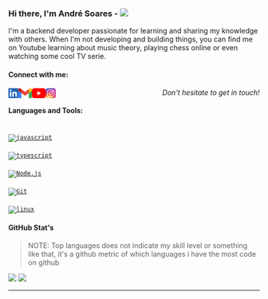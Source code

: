 ### Hi there, I'm André Soares - <img src="https://github.com/blackcater/blackcater/raw/master/images/Hi.gif" height="32" />

I'm a backend developer passionate for learning and sharing my knowledge with others. When I'm not developing and building things, you can find me on Youtube learning about music theory, playing chess online or even watching some cool TV serie.

#### Connect with me:

[<img align="left" alt="Derik | LinkedIn" height="20px" src="./socialmedia/linkedin.png" />][linkedin]
[<img align="left" alt="Derik | Gmail" height="20px" src="./socialmedia/gmail.png" />][gmail]
[<img align="left" alt="Derik | Youtube" height="20px" src="./socialmedia/youtube.png" />][youtube]
[<img align="left" alt="Derik | Instagram" height="20px" src="./socialmedia/instagram.png" />][instagram]

<p align="right">
<em>Don't hesitate to get in touch!</em>
</p>

#### Languages and Tools:

[<code>
<img alt="javascript" width="26px" src="https://img.icons8.com/color/240/000000/javascript.png" />
</code>](https://developer.mozilla.org/en-US/docs/Web/JavaScript)
[<code>
<img alt="typescript" width="26px" src="https://img.icons8.com/color/240/000000/typescript.png">
</code>](https://www.typescriptlang.org/)
[<code>
<img alt="Node.js" width="26px" src="https://img.icons8.com/color/240/000000/nodejs.png">
</code>](https://nodejs.org/en/)
[<code>
<img alt="Git" width="26px" src="https://img.icons8.com/color/240/000000/git.png">
</code>](https://git-scm.com/)
[<code>
<img alt="linux" width="26px" src="https://img.icons8.com/color/96/000000/linux.png">
</code>](https://www.kernel.org/)

#### GitHub Stat's

> NOTE: Top languages does not indicate my skill level or something like that, it's a github metric of which languages i have the most code on github

![](https://github-readme-stats.vercel.app/api/top-langs/?username=soaresderik&layout=compact&hide=css&hide_border=true)
![](https://github-readme-stats.vercel.app/api?username=soaresderik&count_private=true&hide_border=true&show_icons=true&hide_title=true&hide=stars)

---

[youtube]: https://www.youtube.com/c/CódigodeEstagiário
[linkedin]: https://www.linkedin.com/in/andre-soares-dev
[gmail]: mailto:andreferreira.sh@gmail.com
[instagram]: https://www.instagram.com/derik.sh
